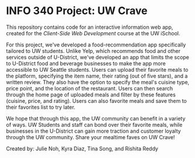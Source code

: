 # INFO 340 Project: UW Crave

This repository contains code for an interactive information web app, created for the _Client-Side Web Development_ course at the UW iSchool.

For this project, we've developed a food-recommendation app specifically tailored to UW students. Unlike Yelp, which recommends food and other services outside of U-District, we've developed an app that limits the scope to U-District food and beverage businesses to make the app more accessible to UW Seattle students. Users can upload their favorite meals to the platform, specifying the item name, their rating (out of five stars), and a written review. They also have the option to specify the meal's cuisine type, price point, and the location of the restaurant. Users can then search through the home page of uploaded meals and filter by these features (cuisine, price, and rating). Users can also favorite meals and save them to their favorites list to try later.

We hope that through this app, the UW community can benefit in a variety of ways. UW Students and staff can bond over their favorite meals, while businesses in the U-District can gain more traction and customer loyalty through the UW community. Share your mealtime faves on UW Crave!

Created by: Julie Noh, Kyra Diaz, Tina Song, and Rishita Reddy 